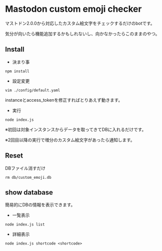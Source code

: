 # Mastodon custom emoji checker

マストドン2.0.0から対応したカスタム絵文字をチェックするだけのbotです。

気分が向いたら機能追加するかもしれないし、向かなかったらこのままのやつ。

## Install

- 決まり事

```npm install```

- 設定変更

```vim ./config/default.yaml```

instanceとaccess_tokenを修正すればとりあえず動きます。

- 実行

```node index.js```

※初回は対象インスタンスからデータを取ってきてDBに入れるだけです。

※2回目以降の実行で増分のカスタム絵文字があったら通知します。

## Reset

DBファイル消すだけ

```rm db/custom_emoji.db```

## show database

簡易的にDBの情報を表示できます。

- 一覧表示

```node index.js list```

- 詳細表示

```node index.js shortcode <shortcode>```

